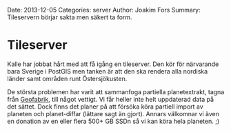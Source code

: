 Date: 2013-12-05
Categories: server
Author: Joakim Fors
Summary: Tileservern börjar sakta men säkert ta form.

# Tileserver

Kalle har jobbat hårt med att få igång en tileserver. Den kör för närvarande bara Sverige i PostGIS men tanken är att den ska rendera alla nordiska länder samt områden runt Östersjökusten.

De största problemen har varit att sammanfoga partiella planetextrakt, tagna från [Geofabrik](http://download.geofabrik.de/), till något vettigt. Vi får heller inte helt uppdaterad data på det sättet. Dock finns det planer på att försöka köra partiell import av planeten och planet-diffar (lättare sagt än gjort). Annars välkomnar vi även en donation av en eller flera 500+ GB SSDn så vi kan köra hela planeten. ;)